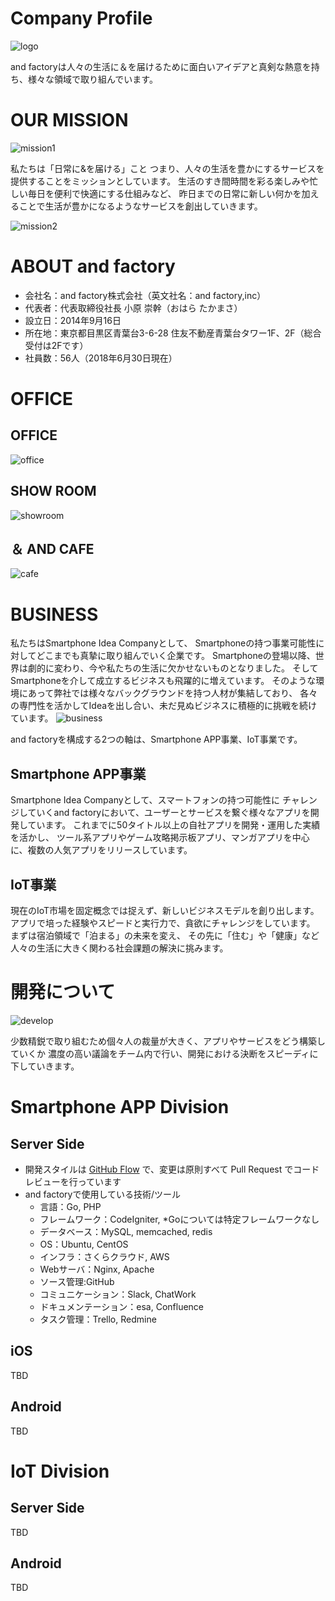 # Company Profile 

![logo](https://user-images.githubusercontent.com/11145035/46134848-cfa27b00-c27e-11e8-94b3-936fcc019f56.png)

and factoryは人々の生活に＆を届けるために面白いアイデアと真剣な熱意を持ち、様々な領域で取り組んでいます。

# OUR MISSION

![mission1](https://user-images.githubusercontent.com/11145035/46134849-d03b1180-c27e-11e8-8fc9-ba034a38fefc.png)

私たちは「日常に&を届ける」こと
つまり、人々の生活を豊かにするサービスを提供することをミッションとしています。
生活のすき間時間を彩る楽しみや忙しい毎日を便利で快適にする仕組みなど、
昨日までの日常に新しい何かを加えることで生活が豊かになるようなサービスを創出していきます。

![mission2](https://user-images.githubusercontent.com/11145035/46134851-d03b1180-c27e-11e8-82f3-51e53e70e04a.png)

# ABOUT and factory
- 会社名：and factory株式会社（英文社名：and factory,inc）
- 代表者：代表取締役社長 小原 崇幹（おはら たかまさ）
- 設立日：2014年9月16日
- 所在地：東京都目黒区青葉台3-6-28 住友不動産青葉台タワー1F、2F（総合受付は2Fです）
- 社員数：56人（2018年6月30日現在）

# OFFICE
## OFFICE
![office](https://user-images.githubusercontent.com/11145035/46134852-d03b1180-c27e-11e8-8362-0e8beb49c90e.jpg)
## SHOW ROOM
![showroom](https://user-images.githubusercontent.com/11145035/46134854-d0d3a800-c27e-11e8-868f-d00910f19f30.png)
## ＆ AND CAFE
![cafe](https://user-images.githubusercontent.com/11145035/46134847-cfa27b00-c27e-11e8-98cc-aa97148789de.png)

# BUSINESS

私たちはSmartphone Idea Companyとして、
Smartphoneの持つ事業可能性に対してどこまでも真摯に取り組んでいく企業です。
Smartphoneの登場以降、世界は劇的に変わり、今や私たちの生活に欠かせないものとなりました。
そしてSmartphoneを介して成立するビジネスも飛躍的に増えています。
そのような環境にあって弊社では様々なバックグラウンドを持つ人材が集結しており、
各々の専門性を活かしてIdeaを出し合い、未だ見ぬビジネスに積極的に挑戦を続けています。
![business](https://user-images.githubusercontent.com/11145035/46134846-cfa27b00-c27e-11e8-9ec7-d5ae1ac5779d.png)

and factoryを構成する2つの軸は、Smartphone APP事業、IoT事業です。

## Smartphone APP事業
Smartphone Idea Companyとして、スマートフォンの持つ可能性に
チャレンジしていくand factoryにおいて、ユーザーとサービスを繋ぐ様々なアプリを開発しています。
これまでに50タイトル以上の自社アプリを開発・運用した実績を活かし、
ツール系アプリやゲーム攻略掲示板アプリ、マンガアプリを中心に、複数の人気アプリをリリースしています。

## IoT事業
現在のIoT市場を固定概念では捉えず、新しいビジネスモデルを創り出します。
アプリで培った経験やスピードと実行力で、貪欲にチャレンジをしています。
まずは宿泊領域で「泊まる」の未来を変え、
その先に「住む」や「健康」など人々の生活に大きく関わる社会課題の解決に挑みます。

# 開発について
![develop](https://user-images.githubusercontent.com/11145035/46121503-f2b53680-c24e-11e8-9e62-767dea8d8879.png)

少数精鋭で取り組むため個々人の裁量が大きく、アプリやサービスをどう構築していくか
濃度の高い議論をチーム内で行い、開発における決断をスピーディに下していきます。

# Smartphone APP Division
## Server Side
- 開発スタイルは [GitHub Flow](https://guides.github.com/introduction/flow/) で、変更は原則すべて Pull Request でコードレビューを行っています
- and factoryで使用している技術/ツール
  - 言語：Go, PHP
  - フレームワーク：CodeIgniter, *Goについては特定フレームワークなし
  - データベース：MySQL, memcached, redis
  - OS：Ubuntu, CentOS
  - インフラ：さくらクラウド, AWS
  - Webサーバ：Nginx, Apache
  - ソース管理:GitHub
  - コミュニケーション：Slack, ChatWork
  - ドキュメンテーション：esa, Confluence
  - タスク管理：Trello, Redmine

## iOS
TBD

## Android
TBD

# IoT Division

## Server Side
TBD

## Android
TBD
